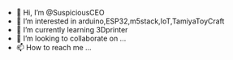 - 👋 Hi, I’m @SuspiciousCEO
- 👀 I’m interested in arduino,ESP32,m5stack,IoT,TamiyaToyCraft
- 🌱 I’m currently learning 3Dprinter
- 💞️ I’m looking to collaborate on ...
- 📫 How to reach me ...

<!---
SuspiciousCEO/SuspiciousCEO is a ✨ special ✨ repository because its `README.md` (this file) appears on your GitHub profile.
You can click the Preview link to take a look at your changes.
--->
